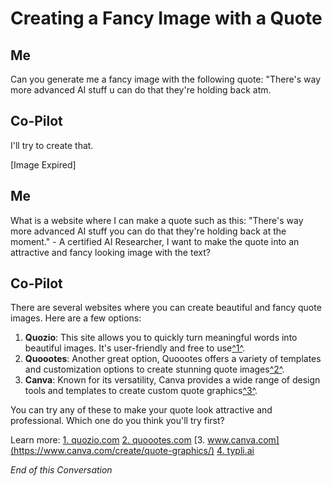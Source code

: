 # Creating a Fancy Image with a Quote  

## Me
Can you generate me a fancy image with the following quote: "There's way more advanced AI stuff u can do that they're holding back atm.  

## Co-Pilot
I'll try to create that.  

[Image Expired]  

## Me
What is a website where I can make a quote such as this: "There's way more advanced AI stuff you can do that they're holding back at the moment." - A certified AI Researcher, I want to make the quote into an attractive and fancy looking image with the text?  

## Co-Pilot
[1]: https://quozio.com/ ""
[2]: https://quoootes.com/ ""
[3]: https://typli.ai/quote-generator ""
[4]: https://www.canva.com/create/quote-graphics/ ""

There are several websites where you can create beautiful and fancy quote images. Here are a few options:

1. **Quozio**: This site allows you to quickly turn meaningful words into beautiful images. It's user-friendly and free to use[^1^][1].
2. **Quoootes**: Another great option, Quoootes offers a variety of templates and customization options to create stunning quote images[^2^][2].
3. **Canva**: Known for its versatility, Canva provides a wide range of design tools and templates to create custom quote graphics[^3^][4].

You can try any of these to make your quote look attractive and professional. Which one do you think you'll try first?

Learn more: [1. quozio.com](https://quozio.com/) 
[2. quoootes.com](https://quoootes.com/) 
[3. www.canva.com](https://www.canva.com/create/quote-graphics/) 
[4. typli.ai](https://typli.ai/quote-generator)  

*End of this Conversation*
